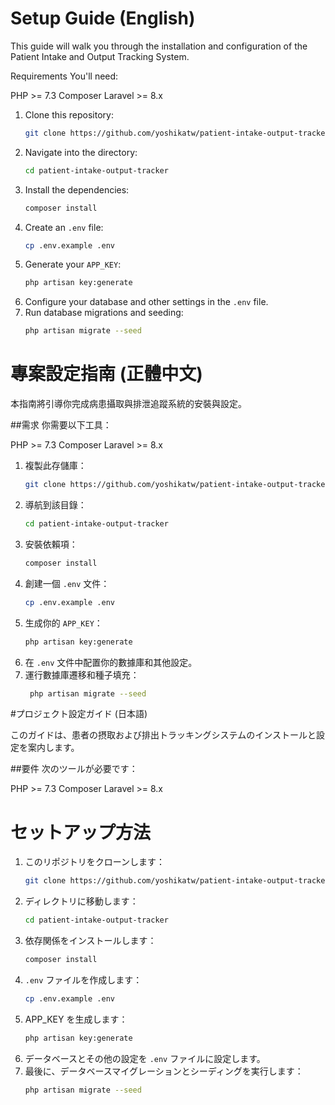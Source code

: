 # Setup Guide (English)

This guide will walk you through the installation and configuration of the Patient Intake and Output Tracking System.

Requirements
You'll need:

PHP >= 7.3
Composer
Laravel >= 8.x

1. Clone this repository:
    ```bash
    git clone https://github.com/yoshikatw/patient-intake-output-tracker.git
    ```
2. Navigate into the directory:
    ```bash
    cd patient-intake-output-tracker
    ```
3. Install the dependencies:
    ```bash
    composer install
    ```
4. Create an `.env` file:
    ```bash
    cp .env.example .env
    ```
5. Generate your `APP_KEY`:
    ```bash
    php artisan key:generate
    ```
6. Configure your database and other settings in the `.env` file.
7. Run database migrations and seeding:
    ```bash
    php artisan migrate --seed
    ```

# 專案設定指南 (正體中文)

本指南將引導你完成病患攝取與排泄追蹤系統的安裝與設定。

##需求
你需要以下工具：

PHP >= 7.3
Composer
Laravel >= 8.x

1. 複製此存儲庫：
    ```bash
    git clone https://github.com/yoshikatw/patient-intake-output-tracker.git
    ```
2. 導航到該目錄：
    ```bash
    cd patient-intake-output-tracker
    ```
3. 安裝依賴項：
    ```bash
    composer install
    ```
4. 創建一個 `.env` 文件：
    ```bash
    cp .env.example .env
    ```
5. 生成你的 `APP_KEY`：
    ```bash
    php artisan key:generate
    ```
6. 在 `.env` 文件中配置你的數據庫和其他設定。
7. 運行數據庫遷移和種子填充：
    ```bash
     php artisan migrate --seed
    ```

#プロジェクト設定ガイド (日本語)

このガイドは、患者の摂取および排出トラッキングシステムのインストールと設定を案内します。

##要件
次のツールが必要です：

PHP >= 7.3
Composer
Laravel >= 8.x

# セットアップ方法

1. このリポジトリをクローンします：
    ```bash
    git clone https://github.com/yoshikatw/patient-intake-output-tracker.git
    ```
2. ディレクトリに移動します：
    ```bash
    cd patient-intake-output-tracker
    ```
3. 依存関係をインストールします：
    ```bash
    composer install
    ```
4. `.env` ファイルを作成します：
    ```bash
    cp .env.example .env
    ```
5. APP_KEY を生成します：
    ```bash
    php artisan key:generate
    ```
6. データベースとその他の設定を `.env` ファイルに設定します。
7. 最後に、データベースマイグレーションとシーディングを実行します：
    ```bash
    php artisan migrate --seed
    ```

